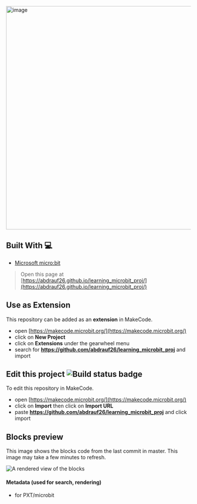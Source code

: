 <img width="608" alt="image" src="https://user-images.githubusercontent.com/96287600/214583384-6716bb6c-8da2-4d32-ac27-da7d8754d11a.png">

## Built With 💻

- [Microsoft micro:bit](https://makecode.microbit.org/)

> Open this page at [https://abdrauf26.github.io/learning_microbit_proj/](https://abdrauf26.github.io/learning_microbit_proj/)
## Use as Extension

This repository can be added as an **extension** in MakeCode.

* open [https://makecode.microbit.org/](https://makecode.microbit.org/)
* click on **New Project**
* click on **Extensions** under the gearwheel menu
* search for **https://github.com/abdrauf26/learning_microbit_proj** and import

## Edit this project ![Build status badge](https://github.com/abdrauf26/learning_microbit_proj/workflows/MakeCode/badge.svg)

To edit this repository in MakeCode.

* open [https://makecode.microbit.org/](https://makecode.microbit.org/)
* click on **Import** then click on **Import URL**
* paste **https://github.com/abdrauf26/learning_microbit_proj** and click import

## Blocks preview

This image shows the blocks code from the last commit in master.
This image may take a few minutes to refresh.

![A rendered view of the blocks](https://github.com/abdrauf26/learning_microbit_proj/raw/master/.github/makecode/blocks.png)

#### Metadata (used for search, rendering)

* for PXT/microbit
<script src="https://makecode.com/gh-pages-embed.js"></script><script>makeCodeRender("{{ site.makecode.home_url }}", "{{ site.github.owner_name }}/{{ site.github.repository_name }}");</script>

